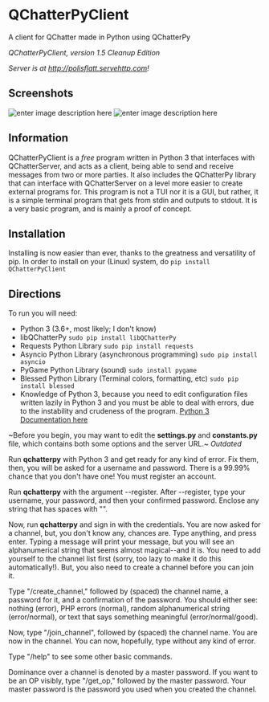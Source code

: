 
# QChatterPyClient
A client for QChatter made in Python using QChatterPy

*QChatterPyClient, version 1.5*
*Cleanup Edition*

*Server is at http://polisflatt.servehttp.com!*

## Screenshots
![enter image description here](https://i.ibb.co/6mGj4py/2019-05-05-152410-1213x626-scrot.png)
![enter image description here](https://i.ibb.co/7QCZ4Jv/2019-05-05-162659-1336x717-scrot.png)
## Information
QChatterPyClient is a *free* program written in Python 3 that interfaces with QChatterServer, and acts as a client, being able to send and receive messages from two or more parties. It also includes the QChatterPy library that can interface with QChatterServer on a level more easier to create external programs for. This program is not a TUI nor it is a GUI, but rather, it is a simple terminal program that gets from stdin and outputs to stdout. It is a very basic program, and is mainly a proof of concept.

## Installation

Installing is now easier than ever, thanks to the greatness and versatility of pip. In order to install on your (Linux) system, do `pip install QChatterPyClient`

## Directions

To run you will need:

 - Python 3 (3.6+, most likely; I don't know)
 - libQChatterPy `sudo pip install libQChatterPy`
 - Requests Python Library `sudo pip install requests`
 - Asyncio Python Library (asynchronous programming)  `sudo pip install asyncio`
 - PyGame Python Library (sound) `sudo install pygame`
 - Blessed Python Library (Terminal colors, formatting, etc) `sudo pip install blessed`
 - Knowledge of Python 3, because you need to edit configuration files written lazily in Python 3 and you must be able to deal with errors, due to the instability and crudeness of the program. [Python 3 Documentation here](https://docs.python.org/3/)

~Before you begin, you may want to edit the **settings.py** and **constants.py** file, which contains both some options and the server URL.~ *Outdated*

Run **qchatterpy** with Python 3 and get ready for any kind of error. Fix them, then, you will be asked for a username and password. There is a 99.99% chance that you don't have one! You must register an account. 

Run **qchatterpy** with the argument --register. After --register, type your username, your password, and then your confirmed password. Enclose any string that has spaces with "".

Now, run **qchatterpy** and sign in with the credentials. You are now asked for a channel, but, you don't know any, chances are. Type anything, and press enter. Typing a message will print your message, but you will see an alphanumerical string that seems almost magical--and it is. You need to add yourself to the channel list first (sorry, too lazy to make it do this automatically!). But, you also need to create a channel before you can join it.

Type "/create_channel," followed by (spaced) the channel name, a password for it, and a confirmation of the password. You should either see: nothing (error), PHP errors (normal), random alphanumerical string (error/normal), or text that says something meaningful (error/normal/good). 

Now, type "/join_channel", followed by (spaced) the channel name. You are now in the channel. You can now, hopefully, type without any kind of error.

Type "/help" to see some other basic commands.

Dominance over a channel is denoted by a master password. If you want to be an OP visibly, type "/get_op," followed by the master password. Your master password is the password you used when you created the channel.

 
